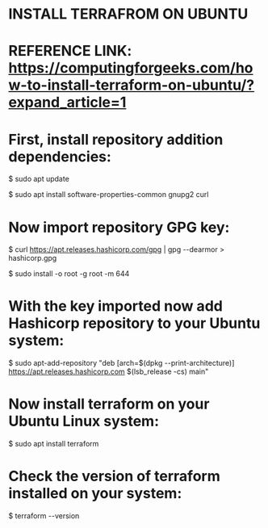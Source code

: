 # INSTALL TERRAFROM ON UBUNTU 

# REFERENCE LINK: https://computingforgeeks.com/how-to-install-terraform-on-ubuntu/?expand_article=1

# First, install repository addition dependencies:

$ sudo apt update

$ sudo apt install  software-properties-common gnupg2 curl

# Now import repository GPG key:

$ curl https://apt.releases.hashicorp.com/gpg | gpg --dearmor > hashicorp.gpg

$ sudo install -o root -g root -m 644 

# With the key imported now add Hashicorp repository to your Ubuntu system:

$ sudo apt-add-repository "deb [arch=$(dpkg --print-architecture)] https://apt.releases.hashicorp.com $(lsb_release -cs) main"

# Now install terraform on your Ubuntu Linux system:

$ sudo apt install terraform

# Check the version of terraform installed on your system:

$ terraform --version